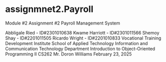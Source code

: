 # assignmnet2.Payroll

Module #2 Assignment #2
Payroll Management System

Abbligale Ried - ID#2301010638
Kwame Harriott - ID#2301011566
Shemoy Shay -  ID#2201011505
Ricardo Wright - ID#2201010833
Vocational Training Development Institute
School of Applied Technology
Information and Communication Technology Department 
Introduction to Object-Oriented Programming II CS262
Mr. Doron Williams 
February 23, 2025

